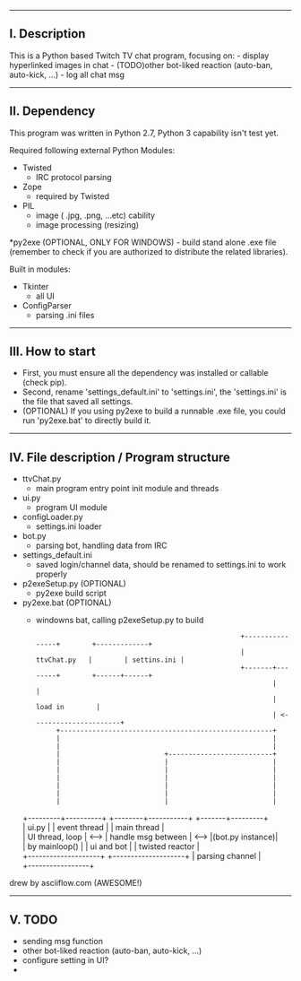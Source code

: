 ----------------
I. Description
----------------
This is a Python based Twitch TV chat program, focusing on:
	- display hyperlinked images in chat
	- (TODO)other bot-liked reaction (auto-ban, auto-kick, ...)
	- log all chat msg


----------------
II. Dependency
----------------
This program was written in Python 2.7, Python 3 capability isn't test yet.

Required following external Python Modules:
* Twisted 
	- IRC protocol parsing 
* Zope
	- required by Twisted
* PIL
	- image ( .jpg, .png, ...etc) cability 
	- image processing (resizing)

*py2exe (OPTIONAL, ONLY FOR WINDOWS)
	- build stand alone .exe file (remember to check if you are authorized to distribute the related libraries).
	
Built in modules:
* Tkinter
	- all UI
* ConfigParser
	- parsing .ini files
	
-----------------------
III. How to start
-----------------------

* First, you must ensure all the dependency was installed or callable (check pip).
* Second, rename 'settings_default.ini' to 'settings.ini', the 'settings.ini' is the file that saved all settings.
* (OPTIONAL) If you using py2exe to build a runnable .exe file, you could run 'py2exe.bat' to directly build it.


-----------------------
IV. File description / Program structure
-----------------------

* ttvChat.py
	- main program entry point init module and threads
* ui.py 
	- program UI module
* configLoader.py 
	- settings.ini loader
* bot.py
	- parsing bot, handling data from IRC
* settings_default.ini
	- saved login/channel data, should be renamed to settings.ini to work properly 
* p2exeSetup.py (OPTIONAL)
	- py2exe build script
* py2exe.bat (OPTIONAL)
	- windowns bat, calling p2exeSetup.py to build





     
                                                             +----------------+        +-------------+
                                                             |   ttvChat.py   |        | settins.ini |
                                                             +-------+--------+        +------+------+
                                                                     |                        |       
                                                                     |         load in        |       
                                                                     | <----------------------+       
               +-----------------------------------------------------+                                
               |                                                     |                                
               |                                                     |                                
               |                          +--------------------------+                                
               |                          |                          |                                
               |                          |                          |                                
               |                          |                          |                                
               |                          |                          |                                
               |                          |                          |                                
               |                          |                          |                                
     +---------+----------+      +--------+-----------+      +-------+---------+                      
     |  ui.py             |      | event thread       |      |   main thread   |                      
     |  UI thread, loop   | <--> | handle msg between | <--> |(bot.py instance)|                      
     |  by mainloop()     |      | ui and bot         |      | twisted reactor |                      
     +--------------------+      +--------------------+      | parsing channel |                      
                                                             +-----------------+                      

 
drew by asciiflow.com (AWESOME!)

-----------------------
V. TODO
-----------------------
 
* sending msg function
* other bot-liked reaction (auto-ban, auto-kick, ...)
* configure setting in UI?
*